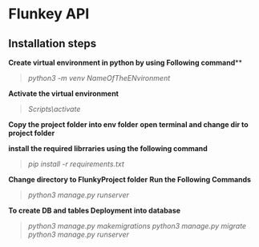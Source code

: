 # Flunkey API

## Installation steps

**Create virtual environment in python by using Following command****
> _python3 -m venv NameOfTheENvironment_

**Activate the virtual environment**
> _Scripts\activate_

**Copy the project folder into env folder**
**open terminal and change dir to project folder**

**install the required librraries using the following command**
>_pip install -r requirements.txt_

**Change directory to FlunkyProject folder**
**Run the Following Commands**
>_python3 manage.py runserver_

**To create DB and tables Deployment into database**
>_python3 manage.py makemigrations_
>_python3 manage.py migrate_
>_python3 manage.py runserver_


